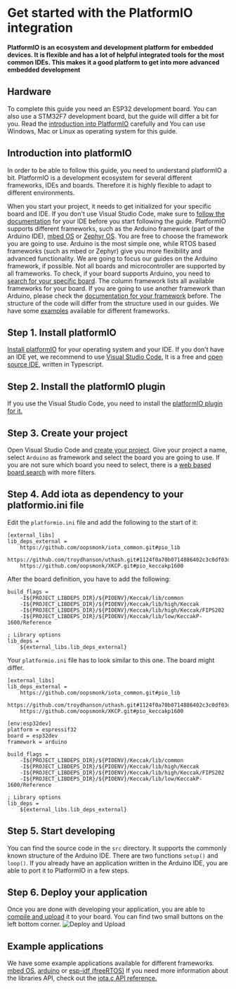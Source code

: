 # Get started with the PlatformIO integration

**PlatformIO is an ecosystem and development platform for embedded devices. It is flexible and has a lot of helpful integrated tools for the most common IDEs. This makes it a good platform to get into more advanced embedded development**

## Hardware

To complete this guide you need an ESP32 development board. 
You can also use a STM32F7 development board, but the guide will differ a bit for you.
Read the [introduction into PlatformIO](#introduction-into-platformIO) carefully and 
You can use Windows, Mac or Linux as operating system for this guide.

## Introduction into platformIO

In order to be able to follow this guide, you need to understand platformIO a bit.
PlatformIO is a development ecosystem for several different frameworks, IDEs and boards.
Therefore it is highly flexible to adapt to different environments.

When you start your project, it needs to get initialized for your specific board and IDE.
If you don't use Visual Studio Code, make sure to [follow the documentation](https://docs.platformio.org/en/latest/integration/ide/index.html) 
for your IDE before you start following the guide.
PlatformIO supports different frameworks, such as the Arduino framework (part of the Arduino IDE), [mbed OS](https://www.mbed.com/en/platform/mbed-os/) or [Zephyr OS](https://www.zephyrproject.org/).
You are free to choose the framework you are going to use. Arduino is the most simple one, while RTOS based frameworks (such as mbed or Zephyr)
give you more flexibility and advanced functionality. We are going to focus our guides on the Arduino framework, if possible.
Not all boards and microcontroller are supported by all frameworks. To check, if your board supports Arduino, you
need to [search for your specific board](https://platformio.org/boards). 
The column framework lists all available frameworks for your board.
If you are going to use another framework than Arduino, please check the [documentation for your framework](https://docs.platformio.org/en/latest/frameworks/index.html#frameworks) before.
The structure of the code will differ from the structure used in our guides.
We have some [examples](#example-applications) available for different frameworks.

## Step 1. Install platformIO

[Install platformIO](https://platformio.org/install) for your operating system and your IDE.
If you don't have an IDE yet, we recommend to use [Visual Studio Code.](https://code.visualstudio.com/)
It is a free and [open source IDE](https://github.com/Microsoft/vscode), written in Typescript.

## Step 2. Install the platformIO plugin

If you use the Visual Studio Code, you need to install the [platformIO plugin for it.](https://marketplace.visualstudio.com/items?itemName=platformio.platformio-ide)

## Step 3. Create your project

Open Visual Studio Code and [create your project](https://docs.platformio.org/en/latest/integration/ide/vscode.html#setting-up-the-project).
Give your project a name, select `Arduino` as framework and select the board you are going to use.
If you are not sure which board you need to select, 
there is a [web based board search](https://platformio.org/boards) with more filters.

## Step 4. Add iota as dependency to your platformio.ini file

Edit the `platformio.ini` file and add the following to the start of it:
```
[external_libs]
lib_deps_external =
    https://github.com/oopsmonk/iota_common.git#pio_lib
    https://github.com/troydhanson/uthash.git#1124f0a70b0714886402c3c0df03d037e3c4d57a
    https://github.com/oopsmonk/XKCP.git#pio_keccakp1600
```

After the board definition, you have to add the following:

```
build_flags =
    -I${PROJECT_LIBDEPS_DIR}/${PIOENV}/Keccak/lib/common
    -I${PROJECT_LIBDEPS_DIR}/${PIOENV}/Keccak/lib/high/Keccak
    -I${PROJECT_LIBDEPS_DIR}/${PIOENV}/Keccak/lib/high/Keccak/FIPS202
    -I${PROJECT_LIBDEPS_DIR}/${PIOENV}/Keccak/lib/low/KeccakP-1600/Reference

; Library options
lib_deps =
    ${external_libs.lib_deps_external}
```

Your `platformio.ini` file has to look similar to this one. The board might differ.

```
[external_libs]
lib_deps_external =
    https://github.com/oopsmonk/iota_common.git#pio_lib
    https://github.com/troydhanson/uthash.git#1124f0a70b0714886402c3c0df03d037e3c4d57a
    https://github.com/oopsmonk/XKCP.git#pio_keccakp1600

[env:esp32dev]
platform = espressif32
board = esp32dev
framework = arduino

build_flags =
    -I${PROJECT_LIBDEPS_DIR}/${PIOENV}/Keccak/lib/common
    -I${PROJECT_LIBDEPS_DIR}/${PIOENV}/Keccak/lib/high/Keccak
    -I${PROJECT_LIBDEPS_DIR}/${PIOENV}/Keccak/lib/high/Keccak/FIPS202
    -I${PROJECT_LIBDEPS_DIR}/${PIOENV}/Keccak/lib/low/KeccakP-1600/Reference

; Library options
lib_deps =
    ${external_libs.lib_deps_external}
```

## Step 5. Start developing

You can find the source code in the `src` directory.
It supports the commonly known structure of the Arduino IDE. There are two functions `setup()` and `loop()`.
If you already have an application written in the Arduino IDE, you are able to port it to PlatformIO in a few steps.

## Step 6. Deploy your application

Once you are done with developing your application, you are able to [compile and upload](https://docs.platformio.org/en/latest/integration/ide/vscode.html#setting-up-the-project) it to your board.
You can find two small buttons on the left bottom corner. 
![Deploy and Upload](../images/vscode_deploy.png)

## Example applications

We have some example applications available for different frameworks. 
[mbed OS](https://github.com/iota-community/iota_c_platformIO/blob/mbed_stm32f746zg/src/my_app.cpp),
[arduino](https://github.com/iota-community/iota_c_platformIO/blob/arduino_esp32/src/main.cpp) or
[esp-idf (freeRTOS)](https://github.com/iota-community/iota_c_platformIO/tree/esp_idf_esp32/src)
If you need more information about the libraries API,
 check out the [iota.c API reference.](https://github.com/iotaledger/iota.c#api-reference)



